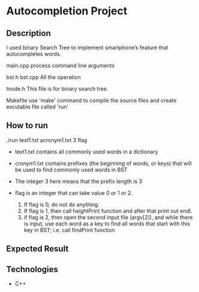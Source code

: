 # Autocompletion Project

## Description 

I used binary Search Tree to implement smartphone’s feature that autocompletes words. 


main.cpp
   process command line arguments
	
bst.h 
bst.cpp
   All the operation

tnode.h
  This file is for binary search tree.


Makefile
	use 'make' command to compile the source files and create excutable file called 'run'	

## How to run 

./run text1.txt acronym1.txt 3 flag

- text1.txt contains all commonly used words in a dictionary 

- cronym1.txt contains prefixes (the beginning of words, or keys) that
will be used to find commonly used words in BST
- The integer 3 here means that the prefix length is 3

- flag is an integer that can take value 0 or 1 or 2. 
	1. If flag is 0, do not do anything.
    2. If flag is 1, then call heightPrint function and after that print out endl.
    3. if flag is 2, then open the second input file (argv[2]), and while there is input, use each word as a key to find all words that start with this key in BST; i.e. call findPrint function

## Expected Result







## Technologies

- C++
